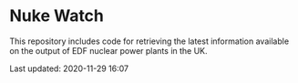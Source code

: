 # Nuke Watch

This repository includes code for retrieving the latest information available on the output of EDF nuclear power plants in the UK.

Last updated: 2020-11-29 16:07
